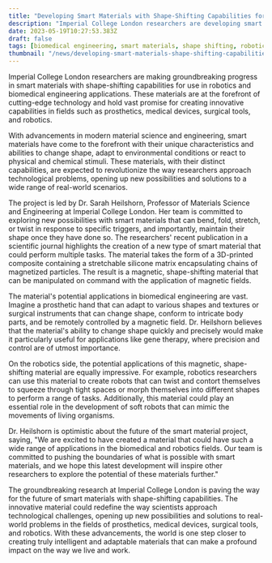 ```yaml
---
title: "Developing Smart Materials with Shape-Shifting Capabilities for Applications in Robotics and Biomedical Engineering"
description: "Imperial College London researchers are developing smart materials with shape-shifting capabilities for applications in robotics and biomedical engineering."
date: 2023-05-19T10:27:53.383Z
draft: false
tags: [biomedical engineering, smart materials, shape shifting, robotics]
thumbnail: "/news/developing-smart-materials-shape-shifting-capabilities-robotics-biomedical-engineering/thumb.png"
---
```


Imperial College London researchers are making groundbreaking progress in smart materials with shape-shifting capabilities for use in robotics and biomedical engineering applications. These materials are at the forefront of cutting-edge technology and hold vast promise for creating innovative capabilities in fields such as prosthetics, medical devices, surgical tools, and robotics.
 

With advancements in modern material science and engineering, smart materials have come to the forefront with their unique characteristics and abilities to change shape, adapt to environmental conditions or react to physical and chemical stimuli. These materials, with their distinct capabilities, are expected to revolutionize the way researchers approach technological problems, opening up new possibilities and solutions to a wide range of real-world scenarios. 

The project is led by Dr. Sarah Heilshorn, Professor of Materials Science and Engineering at Imperial College London. Her team is committed to exploring new possibilities with smart materials that can bend, fold, stretch, or twist in response to specific triggers, and importantly, maintain their shape once they have done so. The researchers' recent publication in a scientific journal highlights the creation of a new type of smart material that could perform multiple tasks. The material takes the form of a 3D-printed composite containing a stretchable silicone matrix encapsulating chains of magnetized particles. The result is a magnetic, shape-shifting material that can be manipulated on command with the application of magnetic fields.  

The material's potential applications in biomedical engineering are vast. Imagine a prosthetic hand that can adapt to various shapes and textures or surgical instruments that can change shape, conform to intricate body parts, and be remotely controlled by a magnetic field. Dr. Heilshorn believes that the material's ability to change shape quickly and precisely would make it particularly useful for applications like gene therapy, where precision and control are of utmost importance. 

On the robotics side, the potential applications of this magnetic, shape-shifting material are equally impressive. For example, robotics researchers can use this material to create robots that can twist and contort themselves to squeeze through tight spaces or morph themselves into different shapes to perform a range of tasks. Additionally, this material could play an essential role in the development of soft robots that can mimic the movements of living organisms. 

Dr. Heilshorn is optimistic about the future of the smart material project, saying, "We are excited to have created a material that could have such a wide range of applications in the biomedical and robotics fields. Our team is committed to pushing the boundaries of what is possible with smart materials, and we hope this latest development will inspire other researchers to explore the potential of these materials further." 

The groundbreaking research at Imperial College London is paving the way for the future of smart materials with shape-shifting capabilities. The innovative material could redefine the way scientists approach technological challenges, opening up new possibilities and solutions to real-world problems in the fields of prosthetics, medical devices, surgical tools, and robotics. With these advancements, the world is one step closer to creating truly intelligent and adaptable materials that can make a profound impact on the way we live and work.